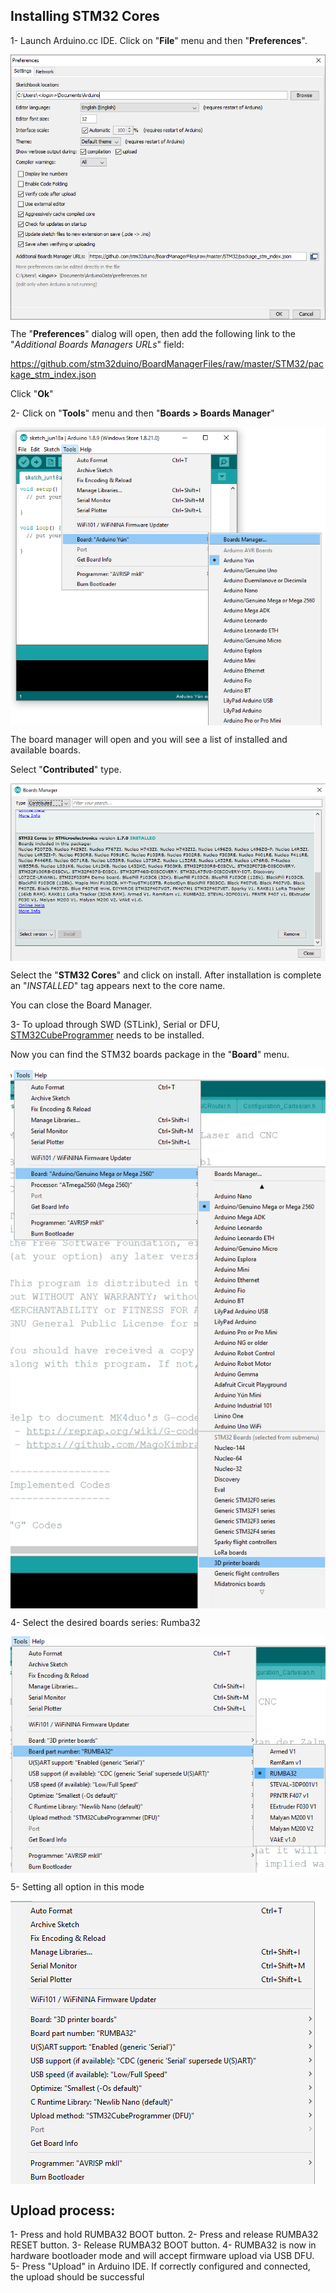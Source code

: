 ## Installing STM32 Cores

1- Launch Arduino.cc IDE. Click on "**File**" menu and then "**Preferences**".

<img align="center" src="img/preferences.png"/>

The "**Preferences**" dialog will open, then add the following link to the "*Additional Boards Managers URLs*" field:

https://github.com/stm32duino/BoardManagerFiles/raw/master/STM32/package_stm_index.json

Click "**Ok**"

2- Click on "**Tools**" menu and then "**Boards > Boards Manager**"

<img align="center" src="img/menu_bm.png"/>

The board manager will open and you will see a list of installed and available boards. 

Select "**Contributed**" type.

<img align="center" src="img/boardsmanager.png"/>

Select the "**STM32 Cores**" and click on install.
After installation is complete an "*INSTALLED*" tag appears next to the core name. 

You can close the Board Manager.

3- To upload through SWD (STLink), Serial or DFU, [STM32CubeProgrammer](https://www.st.com/en/development-tools/stm32cubeprog.html) needs to be installed.

Now you can find the STM32 boards package in the "**Board**" menu.

<img align="center" src="img/boardslist.png"/>

4- Select the desired boards series: Rumba32

<img align="center" src="img/rumba32.png"/>

5- Setting all option in this mode

<img align="center" src="img/rumba32option.png"/>


## Upload process:

1- Press and hold RUMBA32 BOOT button.
2- Press and release RUMBA32 RESET button.
3- Release RUMBA32 BOOT button.
4- RUMBA32 is now in hardware bootloader mode and will accept firmware upload via USB DFU.
5- Press "Upload" in Arduino IDE. If correctly configured and connected, the upload should be successful
